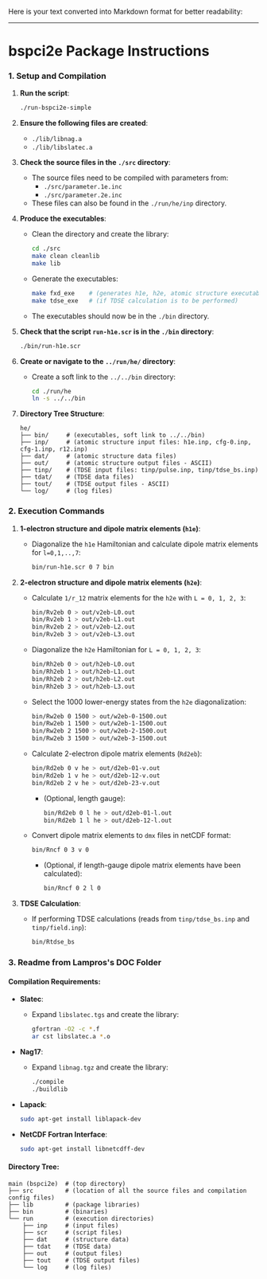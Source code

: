 Here is your text converted into Markdown format for better readability:

---

# **bspci2e Package Instructions**

### **1. Setup and Compilation**

1. **Run the script**:
   ```bash
   ./run-bspci2e-simple  
   ```

2. **Ensure the following files are created**:
   - `./lib/libnag.a`
   - `./lib/libslatec.a`

3. **Check the source files in the `./src` directory**:
   - The source files need to be compiled with parameters from:
     - `./src/parameter.1e.inc`
     - `./src/parameter.2e.inc`
   - These files can also be found in the `./run/he/inp` directory.

4. **Produce the executables**:
   - Clean the directory and create the library:
     ```bash
     cd ./src
     make clean cleanlib
     make lib
     ```
   - Generate the executables:
     ```bash
     make fxd_exe    # (generates h1e, h2e, atomic structure executables)
     make tdse_exe   # (if TDSE calculation is to be performed)
     ```
   - The executables should now be in the `./bin` directory.

5. **Check that the script `run-h1e.scr` is in the `./bin` directory**:
   ```bash
   ./bin/run-h1e.scr
   ```

6. **Create or navigate to the `../run/he/` directory**:
   - Create a soft link to the `../../bin` directory:
     ```bash
     cd ./run/he
     ln -s ../../bin
     ```

7. **Directory Tree Structure**:
   ```
   he/
   ├── bin/     # (executables, soft link to ../../bin)
   ├── inp/     # (atomic structure input files: h1e.inp, cfg-0.inp, cfg-1.inp, r12.inp)
   ├── dat/     # (atomic structure data files)
   ├── out/     # (atomic structure output files - ASCII)
   ├── tinp/    # (TDSE input files: tinp/pulse.inp, tinp/tdse_bs.inp)
   ├── tdat/    # (TDSE data files)
   ├── tout/    # (TDSE output files - ASCII)
   └── log/     # (log files)
   ```

### **2. Execution Commands**

1. **1-electron structure and dipole matrix elements (`h1e`)**:
   - Diagonalize the `h1e` Hamiltonian and calculate dipole matrix elements for `l=0,1,..,7`:
     ```bash
     bin/run-h1e.scr 0 7 bin
     ```

2. **2-electron structure and dipole matrix elements (`h2e`)**:

   - Calculate `1/r_12` matrix elements for the `h2e` with `L = 0, 1, 2, 3`:
     ```bash
     bin/Rv2eb 0 > out/v2eb-L0.out
     bin/Rv2eb 1 > out/v2eb-L1.out
     bin/Rv2eb 2 > out/v2eb-L2.out
     bin/Rv2eb 3 > out/v2eb-L3.out
     ```

   - Diagonalize the `h2e` Hamiltonian for `L = 0, 1, 2, 3`:
     ```bash
     bin/Rh2eb 0 > out/h2eb-L0.out
     bin/Rh2eb 1 > out/h2eb-L1.out
     bin/Rh2eb 2 > out/h2eb-L2.out
     bin/Rh2eb 3 > out/h2eb-L3.out
     ```

   - Select the 1000 lower-energy states from the `h2e` diagonalization:
     ```bash
     bin/Rw2eb 0 1500 > out/w2eb-0-1500.out
     bin/Rw2eb 1 1500 > out/w2eb-1-1500.out
     bin/Rw2eb 2 1500 > out/w2eb-2-1500.out
     bin/Rw2eb 3 1500 > out/w2eb-3-1500.out
     ```

   - Calculate 2-electron dipole matrix elements (`Rd2eb`):
     ```bash
     bin/Rd2eb 0 v he > out/d2eb-01-v.out
     bin/Rd2eb 1 v he > out/d2eb-12-v.out 
     bin/Rd2eb 2 v he > out/d2eb-23-v.out 
     ```

     - (Optional, length gauge):
       ```bash
       bin/Rd2eb 0 l he > out/d2eb-01-l.out
       bin/Rd2eb 1 l he > out/d2eb-12-l.out
       ```

   - Convert dipole matrix elements to `dmx` files in netCDF format:
     ```bash
     bin/Rncf 0 3 v 0
     ```
     - (Optional, if length-gauge dipole matrix elements have been calculated):
       ```bash
       bin/Rncf 0 2 l 0
       ```

3. **TDSE Calculation**:
   - If performing TDSE calculations (reads from `tinp/tdse_bs.inp` and `tinp/field.inp`):
     ```bash
     bin/Rtdse_bs
     ```

### **3. Readme from Lampros's DOC Folder**

#### **Compilation Requirements**:

- **Slatec**: 
  - Expand `libslatec.tgs` and create the library:
    ```bash
    gfortran -O2 -c *.f
    ar cst libslatec.a *.o
    ```
  
- **Nag17**: 
  - Expand `libnag.tgz` and create the library:
    ```bash
    ./compile
    ./buildlib
    ```

- **Lapack**:
  ```bash
  sudo apt-get install liblapack-dev
  ```

- **NetCDF Fortran Interface**:
  ```bash
  sudo apt-get install libnetcdff-dev
  ```

#### **Directory Tree**:
```
main (bspci2e)  # (top directory)
├── src         # (location of all the source files and compilation config files)
├── lib         # (package libraries)
├── bin         # (binaries)
└── run         # (execution directories)
    ├── inp     # (input files)
    ├── scr     # (script files)
    ├── dat     # (structure data)
    ├── tdat    # (TDSE data)
    ├── out     # (output files)
    ├── tout    # (TDSE output files)
    └── log     # (log files)
```